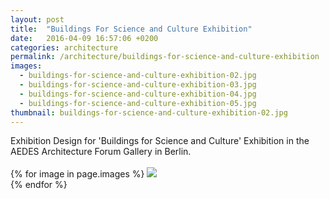 ```yaml
---
layout: post
title:  "Buildings For Science and Culture Exhibition"
date:   2016-04-09 16:57:06 +0200
categories: architecture
permalink: /architecture/buildings-for-science-and-culture-exhibition
images:
  - buildings-for-science-and-culture-exhibition-02.jpg
  - buildings-for-science-and-culture-exhibition-03.jpg
  - buildings-for-science-and-culture-exhibition-04.jpg
  - buildings-for-science-and-culture-exhibition-05.jpg
thumbnail: buildings-for-science-and-culture-exhibition-02.jpg
---
```

Exhibition Design for 'Buildings for Science and Culture' Exhibition in the AEDES Architecture Forum Gallery in Berlin.
<br />
<br />
{% for image in page.images %}
  <img rel="nofollow" class="image-full" src="/assets/architecture/various-projects/{{ image }}"/>
  <br />
{% endfor %}
